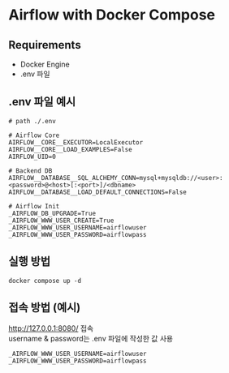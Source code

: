 # Airflow with Docker Compose

## Requirements
- Docker Engine
- .env 파일

## .env 파일 예시
```
# path ./.env

# Airflow Core
AIRFLOW__CORE__EXECUTOR=LocalExecutor
AIRFLOW__CORE__LOAD_EXAMPLES=False
AIRFLOW_UID=0

# Backend DB
AIRFLOW__DATABASE__SQL_ALCHEMY_CONN=mysql+mysqldb://<user>:<password>@<host>[:<port>]/<dbname>
AIRFLOW__DATABASE__LOAD_DEFAULT_CONNECTIONS=False

# Airflow Init
_AIRFLOW_DB_UPGRADE=True
_AIRFLOW_WWW_USER_CREATE=True
_AIRFLOW_WWW_USER_USERNAME=airflowuser
_AIRFLOW_WWW_USER_PASSWORD=airflowpass
```

## 실행 방법
```
docker compose up -d
```

## 접속 방법 (예시)
http://127.0.0.1:8080/ 접속  
username & password는 .env 파일에 작성한 값 사용
```
_AIRFLOW_WWW_USER_USERNAME=airflowuser
_AIRFLOW_WWW_USER_PASSWORD=airflowpass
```